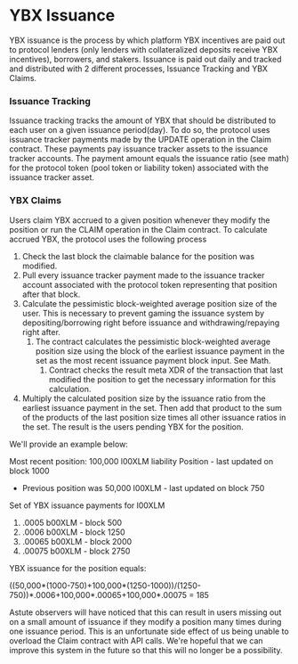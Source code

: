 # YBX Issuance

YBX issuance is the process by which platform YBX incentives are paid out to protocol lenders (only lenders with collateralized deposits receive YBX incentives), borrowers, and stakers. Issuance is paid out daily and tracked and distributed with 2 different processes, Issuance Tracking and YBX Claims.

### Issuance Tracking

Issuance tracking tracks the amount of YBX that should be distributed to each user on a given issuance period(day). To do so, the protocol uses issuance tracker payments made by the UPDATE operation in the Claim contract. These payments pay issuance tracker assets to the issuance tracker accounts. The payment amount equals the issuance ratio (see math) for the protocol token (pool token or liability token) associated with the issuance tracker asset.

### YBX Claims

Users claim YBX accrued to a given position whenever they modify the position or run the CLAIM operation in the Claim contract. To calculate accrued YBX, the protocol uses the following process

1. Check the last block the claimable balance for the position was modified.
2. Pull every issuance tracker payment made to the issuance tracker account associated with the protocol token representing that position after that block.&#x20;
3. Calculate the pessimistic block-weighted average position size of the user. This is necessary to prevent gaming the issuance system by depositing/borrowing right before issuance and withdrawing/repaying right after.
   1. The contract calculates the pessimistic block-weighted average position size using the block of the earliest issuance payment in the set as the most recent issuance payment block input. See Math.
      1. Contract checks the result meta XDR of the transaction that last modified the position to get the necessary information for this calculation.
4. Multiply the calculated position size by the issuance ratio from the earliest issuance payment in the set. Then add that product to the sum of the products of the last position size times all other issuance ratios in the set. The result is the users pending YBX for the position.

We'll provide an example below:

Most recent position: 100,000 l00XLM liability Position - last updated on block 1000

* Previous position was 50,000 l00XLM - last updated on block 750

Set of YBX issuance payments for l00XLM

1. &#x20;.0005 b00XLM - block 500
2. .0006 b00XLM - block 1250
3. .00065 b00XLM - block 2000
4. .00075 b00XLM - block 2750

YBX issuance for the position equals:&#x20;

((50,000\*(1000-750)+100,000\*(1250-1000))/(1250-750))\*.0006+100,000\*.00065+100,000\*.00075 = 185

Astute observers will have noticed that this can result in users missing out on a small amount of issuance if they modify a position many times during one issuance period. This is an unfortunate side effect of us being unable to overload the Claim contract with API calls. We're hopeful that we can improve this system in the future so that this will no longer be a possibility.

